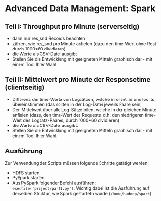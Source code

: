# Advanced Data Management: Spark

## Teil I: Throughput pro Minute (serverseitig)
* darin nur res_snd Records beachten
* zählen, wie res_snd pro Minute anfielen (dazu den time-Wert ohne Rest durch 1000*60 dividieren).
* die Werte als CSV-Datei ausgibt
* Stellen Sie die Entwicklung mit geeigneten Mitteln graphisch dar - mit einem Tool Ihrer Wahl

## Teil II: Mittelwert pro Minute der Responsetime (clientseitig)
* Differenz der time-Werte von Logsätzen, welche in client_id und loc_ts übereinstimmen (das sollten in der Log-Datei jeweils Paare sein)
* Den Mittelwert über alle Log-Sätze bilen, welche in der gleichen Minute anfielen (dazu, den time-Wert des Requests, d.h. den niedrigeren time-Wert des Logsatz-Paares, durch 1000*60 dividieren)
* die Werte als CSV-Datei ausgibt.
* Stellen Sie die Entwicklung mit geeigneten Mitteln graphisch dar - mit einem Tool Ihrer Wahl.

## Ausführung
Zur Verwendung der Scripts müssen folgende Schritte getätigt werden:
* HDFS starten
* PySpark starten
* Aus PySpark folgender Befehl ausführen: `execfile('project/part1.py')`. Wichtig dabei ist die Ausführung auf derselben Struktur, wie Spark gestartetn wurde (`/home/hadoop/spark`)
